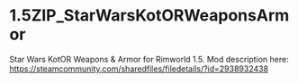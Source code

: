 # 1.5ZIP_StarWarsKotORWeaponsArmor
Star Wars KotOR Weapons &amp; Armor for Rimworld 1.5. Mod description here: https://steamcommunity.com/sharedfiles/filedetails/?id=2938932438 
